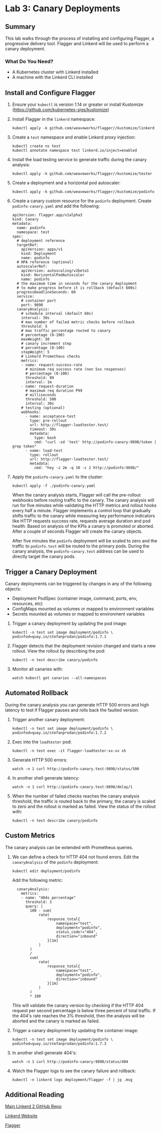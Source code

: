 # Lab 3: Canary Deployments

## Summary
This lab walks through the process of installing and configuring Flagger, a progressive delivery tool. Flagger and Linkerd will be used to perform a canary deployment. 

### What Do You Need? ###
* A Kubernetes cluster with Linkerd installed
* A machine with the Linkerd CLI installed


## Install and Configure Flagger

1. Ensure your `kubectl` is version 1.14 or greater or install Kustomize (https://github.com/kubernetes-sigs/kustomize)

2. Install Flagger in the `linkerd` namespace:

   ```
   kubectl apply -k github.com/weaveworks/flagger//kustomize/linkerd
   ```

3. Create a `test` namespace and enable Linkerd proxy injection:

   ```
   kubectl create ns test
   kubectl annotate namespace test linkerd.io/inject=enabled
   ```

4. Install the load testing service to generate traffic during the canary analysis:

   ```
   kubectl apply -k github.com/weaveworks/flagger//kustomize/tester
   ```

5. Create a deployment and a horizontal pod autoscaler:

   ```
   kubectl apply -k github.com/weaveworks/flagger//kustomize/podinfo
   ```

6. Create a canary custom resource for the `podinfo` deployment. Create `podinfo-canary.yaml` and add the following:

   ```
   apiVersion: flagger.app/v1alpha3
   kind: Canary
   metadata:
     name: podinfo
     namespace: test
   spec:
     # deployment reference
     targetRef:
       apiVersion: apps/v1
       kind: Deployment
       name: podinfo
     # HPA reference (optional)
     autoscalerRef:
       apiVersion: autoscaling/v2beta1
       kind: HorizontalPodAutoscaler
       name: podinfo
     # the maximum time in seconds for the canary deployment
     # to make progress before it is rollback (default 600s)
     progressDeadlineSeconds: 60
     service:
       # container port
       port: 9898
     canaryAnalysis:
       # schedule interval (default 60s)
       interval: 30s
       # max number of failed metric checks before rollback
       threshold: 5
       # max traffic percentage routed to canary
       # percentage (0-100)
       maxWeight: 50
       # canary increment step
       # percentage (0-100)
       stepWeight: 5
       # Linkerd Prometheus checks
       metrics:
       - name: request-success-rate
         # minimum req success rate (non 5xx responses)
         # percentage (0-100)
         threshold: 99
         interval: 1m
       - name: request-duration
         # maximum req duration P99
         # milliseconds
         threshold: 500
         interval: 30s
       # testing (optional)
       webhooks:
         - name: acceptance-test
           type: pre-rollout
           url: http://flagger-loadtester.test/
           timeout: 30s
           metadata:
             type: bash
             cmd: "curl -sd 'test' http://podinfo-canary:9898/token | grep token"
         - name: load-test
           type: rollout
           url: http://flagger-loadtester.test/
           metadata:
             cmd: "hey -z 2m -q 10 -c 2 http://podinfo:9898/"
   ```

7. Apply the `podinfo-canary.yaml` to the cluster: 

   ```
   kubectl apply -f ./podinfo-canary.yaml
   ```

   When the canary analysis starts, Flagger will call the pre-rollout webhooks before routing traffic to the canary. The canary analysis will run for five minutes while validating the HTTP metrics and rollout hooks every half a minute. Flagger implements a control loop that gradually shifts traffic to the canary while measuring key performance indicators like HTTP requests success rate, requests average duration and pod health. Based on analysis of the KPIs a canary is promoted or aborted. After a couple of seconds Flagger will create the canary objects. 

   After five minutes the `podinfo` deployment will be scaled to zero and the traffic to `podinfo.test` will be routed to the primary pods. During the canary analysis, the `podinfo-canary.test` address can be used to directly target the canary pods.



## Trigger a Canary Deployment

Canary deployments can be triggered by changes in any of the following objects:

- Deployment PodSpec (container image, command, ports, env, resources, etc)
- ConfigMaps mounted as volumes or mapped to environment variables
- Secrets mounted as volumes or mapped to environment variables

1. Trigger a canary deployment by updating the pod image: 

   ```
   kubectl -n test set image deployment/podinfo \
   podinfod=quay.io/stefanprodan/podinfo:1.7.1
   ```

2. Flagger detects that the deployment revision changed and starts a new rollout. View the rollout by describing the pod: 

   ```
   kubectl -n test describe canary/podinfo
   ```

3. Monitor all canaries with: 

   ```
   watch kubectl get canaries --all-namespaces
   ```



## Automated Rollback 

During the canary analysis you can generate HTTP 500 errors and high latency to test if Flagger pauses and rolls back the faulted version.

1. Trigger another canary deployment: 

   ```
   kubectl -n test set image deployment/podinfo \
   podinfod=quay.io/stefanprodan/podinfo:1.7.2
   ```

2. Exec into the `loadtester` pod: 

   ```
   kubectl -n test exec -it flagger-loadtester-xx-xx sh
   ```

3. Generate HTTP 500 errors: 

   ```
   watch -n 1 curl http://podinfo-canary.test:9898/status/500
   ```

4. In another shell generate latency: 

   ```
   watch -n 1 curl http://podinfo-canary.test:9898/delay/1
   ```

5. When the number of failed checks reaches the canary analysis threshold, the traffic is routed back to the primary, the canary is scaled to zero and the rollout is marked as failed. View the status of the rollout with: 

   ```
   kubectl -n test describe canary/podinfo
   ```



## Custom Metrics

The canary analysis can be extended with Prometheus queries. 

1. We can define a check for HTTP 404 not found errors. Edit the `canaryAnalysis` of the `podinfo` deployment: 

   ```
   kubectl edit deployment/podinfo 
   ```

    Add the following metric:

   ```
     canaryAnalysis:
       metrics:
       - name: "404s percentage"
         threshold: 3
         query: |
           100 - sum(
               rate(
                   response_total{
                       namespace="test",
                       deployment="podinfo",
                       status_code!="404",
                       direction="inbound"
                   }[1m]
               )
           )
           /
           sum(
               rate(
                   response_total{
                       namespace="test",
                       deployment="podinfo",
                       direction="inbound"
                   }[1m]
               )
           )
           * 100
   
   ```

   This will validate the canary version by checking if the HTTP 404 request per second percentage is below three percent of total traffic. If the 404's rate reaches the 3% threshold, then the analysis will be aborted and the canary is marked as failed.

2. Trigger a canary deployment by updating the container image:

   ```
   kubectl -n test set image deployment/podinfo \
   podinfod=quay.io/stefanprodan/podinfo:1.7.3
   ```

3. In another shell generate 404's:

   ```
   watch -n 1 curl http://podinfo-canary:9898/status/404
   ```

4. Watch the Flagger logs to see the canary failure and rollback: 

   ```
   kubectl -n linkerd logs deployment/flagger -f | jq .msg
   ```
   



## Additional Reading 

[Main Linkerd 2 GitHub Repo](https://github.com/linkerd/linkerd2)

[Linkerd Website](https://github.com/linkerd/website)

[Flagger](<https://docs.flagger.app/>)
